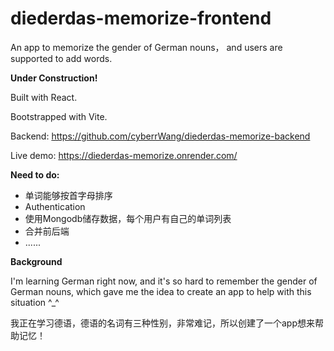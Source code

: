 # diederdas-memorize-frontend

An app to memorize the gender of German nouns， and users are supported to add words.

**Under Construction!**

Built with React.

Bootstrapped with Vite.

Backend: https://github.com/cyberrWang/diederdas-memorize-backend

Live demo: https://diederdas-memorize.onrender.com/

**Need to do:**
* 单词能够按首字母排序
* Authentication
* 使用Mongodb储存数据，每个用户有自己的单词列表
* 合并前后端
* ......

**Background**

I'm learning German right now, and it's so hard to remember the gender of German nouns, which gave me the idea to create an app to help with this situation ^_^

我正在学习德语，德语的名词有三种性别，非常难记，所以创建了一个app想来帮助记忆！
